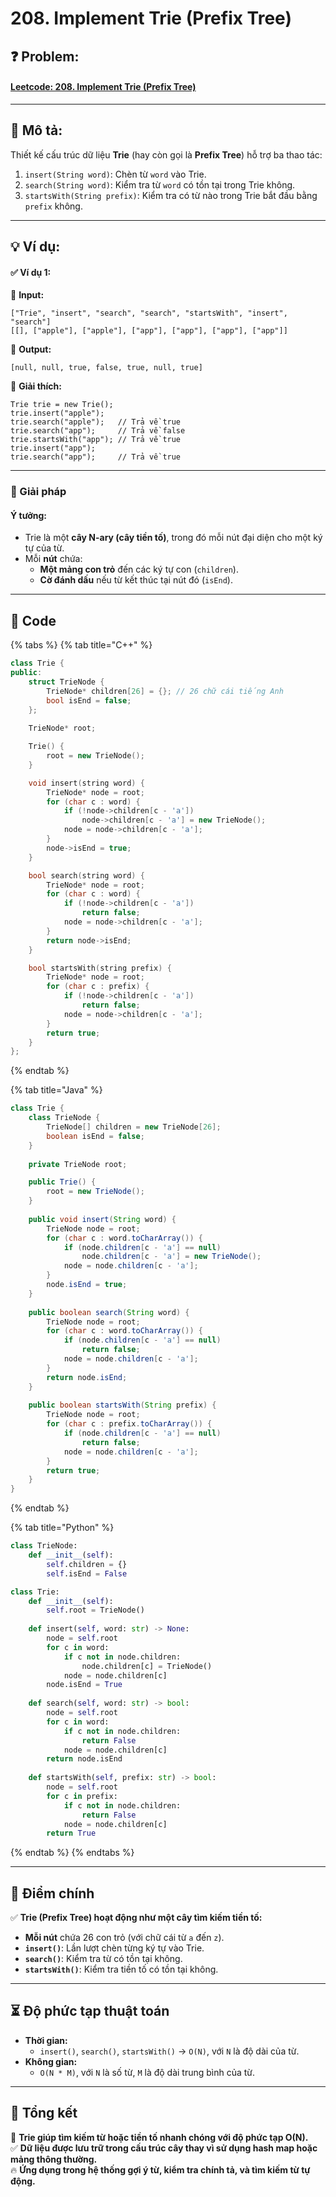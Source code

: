 # 208. Implement Trie (Prefix Tree)

## **❓ Problem:**&#x20;

#### [**Leetcode: 208. Implement Trie (Prefix Tree)**](https://leetcode.com/problems/implement-trie-prefix-tree)

***

## **📝 Mô tả:**

Thiết kế cấu trúc dữ liệu **Trie** (hay còn gọi là **Prefix Tree**) hỗ trợ ba thao tác:

1. `insert(String word)`: Chèn từ `word` vào Trie.
2. `search(String word)`: Kiểm tra từ `word` có tồn tại trong Trie không.
3. `startsWith(String prefix)`: Kiểm tra có từ nào trong Trie bắt đầu bằng `prefix` không.

***

## **💡 Ví dụ:**

#### **✅ Ví dụ 1:**

🔹 **Input:**

```plaintext
["Trie", "insert", "search", "search", "startsWith", "insert", "search"]
[[], ["apple"], ["apple"], ["app"], ["app"], ["app"], ["app"]]
```

🔹 **Output:**

```plaintext
[null, null, true, false, true, null, true]
```

🔹 **Giải thích:**

```plaintext
Trie trie = new Trie();
trie.insert("apple");
trie.search("apple");   // Trả về true
trie.search("app");     // Trả về false
trie.startsWith("app"); // Trả về true
trie.insert("app");
trie.search("app");     // Trả về true
```

***

### **🚀 Giải pháp**

#### **Ý tưởng:**

* Trie là một **cây N-ary (cây tiền tố)**, trong đó mỗi nút đại diện cho một ký tự của từ.
* Mỗi **nút** chứa:
  * **Một mảng con trỏ** đến các ký tự con (`children`).
  * **Cờ đánh dấu** nếu từ kết thúc tại nút đó (`isEnd`).

***

## **📜 Code**

{% tabs %}
{% tab title="C++" %}
```cpp
class Trie {
public:
    struct TrieNode {
        TrieNode* children[26] = {}; // 26 chữ cái tiếng Anh
        bool isEnd = false;
    };
    
    TrieNode* root;

    Trie() {
        root = new TrieNode();
    }

    void insert(string word) {
        TrieNode* node = root;
        for (char c : word) {
            if (!node->children[c - 'a'])
                node->children[c - 'a'] = new TrieNode();
            node = node->children[c - 'a'];
        }
        node->isEnd = true;
    }

    bool search(string word) {
        TrieNode* node = root;
        for (char c : word) {
            if (!node->children[c - 'a'])
                return false;
            node = node->children[c - 'a'];
        }
        return node->isEnd;
    }

    bool startsWith(string prefix) {
        TrieNode* node = root;
        for (char c : prefix) {
            if (!node->children[c - 'a'])
                return false;
            node = node->children[c - 'a'];
        }
        return true;
    }
};
```
{% endtab %}

{% tab title="Java" %}
```java
class Trie {
    class TrieNode {
        TrieNode[] children = new TrieNode[26];
        boolean isEnd = false;
    }
    
    private TrieNode root;

    public Trie() {
        root = new TrieNode();
    }
    
    public void insert(String word) {
        TrieNode node = root;
        for (char c : word.toCharArray()) {
            if (node.children[c - 'a'] == null)
                node.children[c - 'a'] = new TrieNode();
            node = node.children[c - 'a'];
        }
        node.isEnd = true;
    }
    
    public boolean search(String word) {
        TrieNode node = root;
        for (char c : word.toCharArray()) {
            if (node.children[c - 'a'] == null)
                return false;
            node = node.children[c - 'a'];
        }
        return node.isEnd;
    }
    
    public boolean startsWith(String prefix) {
        TrieNode node = root;
        for (char c : prefix.toCharArray()) {
            if (node.children[c - 'a'] == null)
                return false;
            node = node.children[c - 'a'];
        }
        return true;
    }
}
```
{% endtab %}

{% tab title="Python" %}
```python
class TrieNode:
    def __init__(self):
        self.children = {}
        self.isEnd = False

class Trie:
    def __init__(self):
        self.root = TrieNode()
    
    def insert(self, word: str) -> None:
        node = self.root
        for c in word:
            if c not in node.children:
                node.children[c] = TrieNode()
            node = node.children[c]
        node.isEnd = True
    
    def search(self, word: str) -> bool:
        node = self.root
        for c in word:
            if c not in node.children:
                return False
            node = node.children[c]
        return node.isEnd
    
    def startsWith(self, prefix: str) -> bool:
        node = self.root
        for c in prefix:
            if c not in node.children:
                return False
            node = node.children[c]
        return True
```
{% endtab %}
{% endtabs %}

***

## **🎯 Điểm chính**

✅ **Trie (Prefix Tree) hoạt động như một cây tìm kiếm tiền tố:**

* **Mỗi nút** chứa 26 con trỏ (với chữ cái từ `a` đến `z`).
* **`insert()`**: Lần lượt chèn từng ký tự vào Trie.
* **`search()`**: Kiểm tra từ có tồn tại không.
* **`startsWith()`**: Kiểm tra tiền tố có tồn tại không.

***

## **⏳ Độ phức tạp thuật toán**

* **Thời gian:**
  * `insert()`, `search()`, `startsWith()` → `O(N)`, với `N` là độ dài của từ.
* **Không gian:**
  * `O(N * M)`, với `N` là số từ, `M` là độ dài trung bình của từ.

***

## **📌 Tổng kết**

🚀 **Trie giúp tìm kiếm từ hoặc tiền tố nhanh chóng với độ phức tạp O(N).**\
✅ **Dữ liệu được lưu trữ trong cấu trúc cây thay vì sử dụng hash map hoặc mảng thông thường.**\
🔥 **Ứng dụng trong hệ thống gợi ý từ, kiểm tra chính tả, và tìm kiếm từ tự động.**
